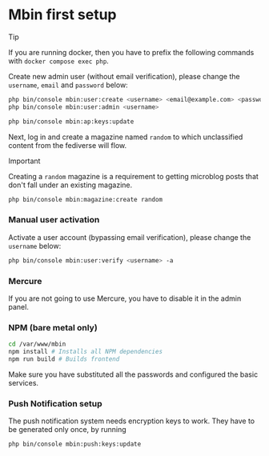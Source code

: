 # Mbin first setup

> [!TIP]
> If you are running docker, then you have to prefix the following commands with
> `docker compose exec php`.

Create new admin user (without email verification), please change the `username`, `email` and `password` below:

```bash
php bin/console mbin:user:create <username> <email@example.com> <password>
php bin/console mbin:user:admin <username>
```

```bash
php bin/console mbin:ap:keys:update
```

Next, log in and create a magazine named `random` to which unclassified content from the fediverse will flow.

> [!IMPORTANT]
> Creating a `random` magazine is a requirement to getting microblog posts that don't fall under an existing magazine.

```bash
php bin/console mbin:magazine:create random
```

### Manual user activation

Activate a user account (bypassing email verification), please change the `username` below:

```bash
php bin/console mbin:user:verify <username> -a
```

### Mercure

If you are not going to use Mercure, you have to disable it in the admin panel.

### NPM (bare metal only)

```bash
cd /var/www/mbin
npm install # Installs all NPM dependencies
npm run build # Builds frontend
```

Make sure you have substituted all the passwords and configured the basic services.

### Push Notification setup

The push notification system needs encryption keys to work. They have to be generated only once, by running

```bash
php bin/console mbin:push:keys:update
```
